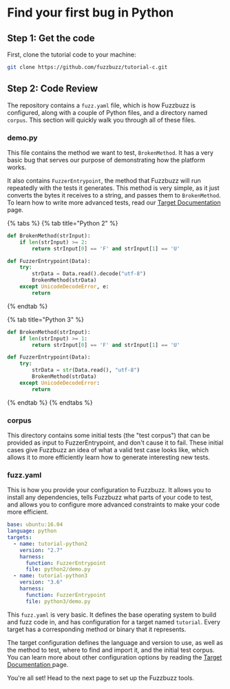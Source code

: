 # Find your first bug in Python

## Step 1: Get the code

First, clone the tutorial code to your machine:

```bash
git clone https://github.com/fuzzbuzz/tutorial-c.git
```

## Step 2: Code Review

The repository contains a `fuzz.yaml` file, which is how Fuzzbuzz is configured, along with a couple of Python files, and a directory named `corpus`. This section will quickly walk you through all of these files.

### demo.py

This file contains the method we want to test, `BrokenMethod`. It has a very basic bug that serves our purpose of demonstrating how the platform works.

It also contains `FuzzerEntrypoint`, the method that Fuzzbuzz will run repeatedly with the tests it generates. This method is very simple, as it just converts the bytes it receives to a string, and passes them to `BrokenMethod`. To learn how to write more advanced tests, read our [Target Documentation ](../developer-documentation/targets.md)page.

{% tabs %}
{% tab title="Python 2" %}
```python
def BrokenMethod(strInput):
    if len(strInput) >= 2:
        return strInput[0] == 'F' and strInput[1] == 'U'

def FuzzerEntrypoint(Data):
    try:
        strData = Data.read().decode("utf-8")
        BrokenMethod(strData)
    except UnicodeDecodeError, e:
        return
```
{% endtab %}

{% tab title="Python 3" %}
```python
def BrokenMethod(strInput):
    if len(strInput) >= 1:
        return strInput[0] == 'F' and strInput[1] == 'U'

def FuzzerEntrypoint(Data):
    try:
        strData = str(Data.read(), "utf-8")
        BrokenMethod(strData)
    except UnicodeDecodeError:
        return
```
{% endtab %}
{% endtabs %}

### corpus

This directory contains some initial tests \(the "test corpus"\) that can be provided as input to FuzzerEntrypoint, and don't cause it to fail. These initial cases give Fuzzbuzz an idea of what a valid test case looks like, which allows it to more efficiently learn how to generate interesting new tests.

### fuzz.yaml

This is how you provide your configuration to Fuzzbuzz. It allows you to install any dependencies, tells Fuzzbuzz what parts of your code to test, and allows you to configure more advanced constraints to make your code more efficient.

```yaml
base: ubuntu:16.04
language: python
targets:
  - name: tutorial-python2
    version: "2.7"
    harness:
      function: FuzzerEntrypoint
      file: python2/demo.py
  - name: tutorial-python3
    version: "3.6"
    harness:
      function: FuzzerEntrypoint
      file: python3/demo.py
```

This `fuzz.yaml` is very basic. It defines the base operating system to build and fuzz code in, and has configuration for a target named `tutorial`. Every target has a corresponding method or binary that it represents.

The target configuration defines the language and version to use, as well as the method to test, where to find and import it, and the initial test corpus. You can learn more about other configuration options by reading the [Target Documentation ](../developer-documentation/targets.md)page.

You're all set! Head to the next page to set up the Fuzzbuzz tools.

